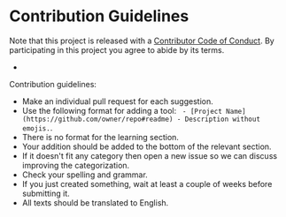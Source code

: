 # Contribution Guidelines

Note that this project is released with a [Contributor Code of Conduct](code-of-conduct.md).
By participating in this project you agree to abide by its terms.

-

Contribution guidelines:

- Make an individual pull request for each suggestion.
- Use the following format for adding a tool: ` - [Project Name](https://github.com/owner/repo#readme) - Description without emojis.`.
- There is no format for the learning section.
- Your addition should be added to the bottom of the relevant section.
- If it doesn't fit any category then open a new issue so we can discuss improving the categorization.
- Check your spelling and grammar.
- If you just created something, wait at least a couple of weeks before submitting it.
- All texts should be translated to English.
